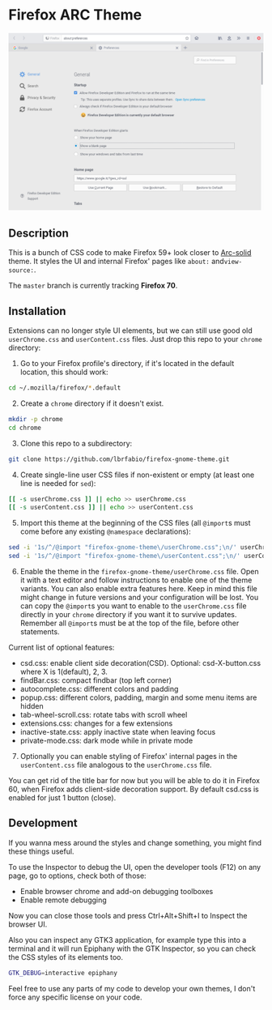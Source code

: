 # Firefox ARC Theme

![Screenshot of the theme](screenshot.png)

## Description

This is a bunch of CSS code to make Firefox 59+ look closer to [Arc-solid](https://github.com/horst3180/arc-theme) theme.
It styles the UI and internal Firefox' pages like `about:` and`view-source:`.

The `master` branch is currently tracking **Firefox 70**.

## Installation

Extensions can no longer style UI elements, but we can still use good old
`userChrome.css` and `userContent.css` files. Just drop this repo to your
`chrome` directory:

1. Go to your Firefox profile's directory, if it's located in the default
  location, this should work:

  ```sh
  cd ~/.mozilla/firefox/*.default
  ```

2. Create a `chrome` directory if it doesn't exist.

  ```sh
  mkdir -p chrome
  cd chrome
  ```

3. Clone this repo to a subdirectory:

  ```sh
  git clone https://github.com/lbrfabio/firefox-gnome-theme.git
  ```

4. Create single-line user CSS files if non-existent or empty (at least one line
  is needed for `sed`):

  ```sh
  [[ -s userChrome.css ]] || echo >> userChrome.css
  [[ -s userContent.css ]] || echo >> userContent.css
  ```

5. Import this theme at the beginning of the CSS files (all `@import`s must come
  before any existing `@namespace` declarations):

  ```sh
  sed -i '1s/^/@import "firefox-gnome-theme\/userChrome.css";\n/' userChrome.css
  sed -i '1s/^/@import "firefox-gnome-theme\/userContent.css";\n/' userContent.css
  ```

6. Enable the theme in the `firefox-gnome-theme/userChrome.css` file. Open it
  with a text editor and follow instructions to enable one of the theme variants.
  You can also enable extra features here. Keep in mind this file might change in
  future versions and your configuration will be lost. You can copy the `@import`s
  you want to enable to the `userChrome.css` file directly in your `chrome`
  directory if you want it to survive updates. Remember all `@import`s must be at
  the top of the file, before other statements.

Current list of optional features:
* csd.css: enable client side decoration(CSD). Optional: csd-X-button.css where X is 1(default), 2, 3.
* findBar.css: compact findbar (top left corner)
* autocomplete.css: different colors and padding
* popup.css: different colors, padding, margin and some menu items are hidden
* tab-wheel-scroll.css: rotate tabs with scroll wheel
* extensions.css: changes for a few extensions
* inactive-state.css: apply inactive state when leaving focus
* private-mode.css: dark mode while in private mode

7. Optionally you can enable styling of Firefox' internal pages in the
  `userContent.css` file analogous to the `userChrome.css` file.

You can get rid of the title bar for now but you will be able to do it 
in Firefox 60, when Firefox adds client-side decoration support.
By default csd.css is enabled for just 1 button (close).

## Development

If you wanna mess around the styles and change something, you might find these
things useful.

To use the Inspector to debug the UI, open the developer tools (F12) on any
page, go to options, check both of those:

- Enable browser chrome and add-on debugging toolboxes
- Enable remote debugging

Now you can close those tools and press Ctrl+Alt+Shift+I to Inspect the browser
UI.

Also you can inspect any GTK3 application, for example type this into a terminal
and it will run Epiphany with the GTK Inspector, so you can check the CSS styles
of its elements too.

```sh
GTK_DEBUG=interactive epiphany
```

Feel free to use any parts of my code to develop your own themes, I don't force
any specific license on your code.


